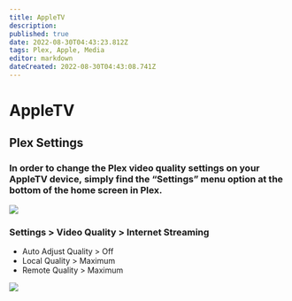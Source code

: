 ```yaml
---
title: AppleTV
description: 
published: true
date: 2022-08-30T04:43:23.812Z
tags: Plex, Apple, Media
editor: markdown
dateCreated: 2022-08-30T04:43:08.741Z
---
```

# AppleTV 

## Plex Settings

### In order to change the Plex video quality settings on your AppleTV device, simply find the **“Settings”** menu option at the bottom of the home screen in Plex.

![](https://mediaclients.wiki/client%20screen%20shots/appletv/atvsettingsmu.png)

### Settings > Video Quality > Internet Streaming

-   Auto Adjust Quality > Off
-   Local Quality > Maximum
-   Remote Quality > Maximum

![](https://mediaclients.wiki/client%20screen%20shots/appletv/atvqualitymu.png)